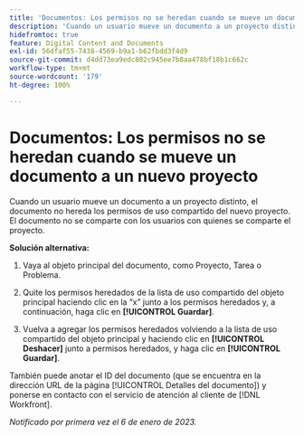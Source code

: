 ```yaml
---
title: 'Documentos: Los permisos no se heredan cuando se mueve un documento a un nuevo proyecto'
description: 'Cuando un usuario mueve un documento a un proyecto distinto, el documento no hereda los permisos de uso compartido del nuevo proyecto. El documento no se comparte con los usuarios con quienes se comparte el proyecto. '
hidefromtoc: true
feature: Digital Content and Documents
exl-id: 56dfaf55-7438-4569-b9a1-b62fbdd3f4d9
source-git-commit: d4dd73ea9edc802c945ee7b8aa478bf18b1c662c
workflow-type: tm+mt
source-wordcount: '179'
ht-degree: 100%

---
```


# Documentos: Los permisos no se heredan cuando se mueve un documento a un nuevo proyecto

<!-- This Known Issue is on the TOC for both Workfront and Workfront Proof-->

<!--Won't fix tab: Valid issue, won't fix.-->

Cuando un usuario mueve un documento a un proyecto distinto, el documento no hereda los permisos de uso compartido del nuevo proyecto. El documento no se comparte con los usuarios con quienes se comparte el proyecto.

**Solución alternativa:**

1. Vaya al objeto principal del documento, como Proyecto, Tarea o Problema.

1. Quite los permisos heredados de la lista de uso compartido del objeto principal haciendo clic en la “x” junto a los permisos heredados y, a continuación, haga clic en **[!UICONTROL Guardar]**.

1. Vuelva a agregar los permisos heredados volviendo a la lista de uso compartido del objeto principal y haciendo clic en **[!UICONTROL Deshacer]** junto a permisos heredados, y haga clic en **[!UICONTROL Guardar]**.

También puede anotar el ID del documento (que se encuentra en la dirección URL de la página [!UICONTROL Detalles del documento]) y ponerse en contacto con el servicio de atención al cliente de [!DNL Workfront].

_Notificado por primera vez el 6 de enero de 2023._
